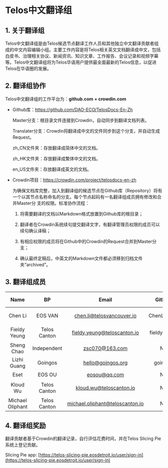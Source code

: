 # Telos中文翻译组

## 1. 关于翻译组
Telos中文翻译组是由Telos候选节点翻译工作人员和其他独立中文翻译贡献者组成的中文内容编辑小组。主要工作内容是将Telos相关英文文档翻译成中文，包括白皮书、治理相关协议、新闻资讯、知识文章、工作报告、会议记录和视频字幕等。Telos中文翻译组将为Telos华语用户提供最全面最新的Telos信息，以促进Telos在华语圈的发展。

## 2. 翻译组协作
Telos中文翻译组的工作平台为：**github.com + crowdin.com**

- Github库：https://github.com/DAO-ECO/TelosDocs-En-Zh

  Master分支：根目录文件连接到Crowdin，自动同步到翻译文档列表。

  Translater分支：Crowdin将翻译成中文的文件同步到这个分支，并自动生成Request。

  zh_CN文件夹：存放翻译成简体中文的文档。

  zh_HK文件夹：存放翻译成繁体中文的文档。

  en_US文件夹：存放翻译成英文的文档。

- Crowdin项目：https://crowdin.com/project/telosdocs-en-zh

  为确保文档库完整，加入到翻译组的候选节点在Github库（Repository）将有一个以其节点名称命名的分支。每个节点起码有一名翻译组成员拥有修改和合并Master分  支的权限。标准协作流程：

  1. 将需要翻译的文档以Markdown格式放置到Github库的根目录；

  2. 翻译者在Crowdin系统续句提交翻译文字，有翻译管理员权限的成员可以续句确认译稿；

  3. 有相应权限的成员将在Github中的Crowdin的Request合并到Master分支；

  4. 确认最终定稿后，中英文的Markdown文件都必须移到归档文件夹“archived”。

## 3. 翻译组成员

|       Name       |   BP   |              Email               | Github  |    Self-assessment    |   Language    |
| :--------------: | :----------: | :-----------------------------: | :---------: | :--------: | :-------: |
|     Chen Li      |   EOS VAN    |    chen.li@telosvancouver.io    | ChenLi0830  |            | 中文/English |
|   Fieldy Yeung   | Telos Canton |   fieldy.yeung@teloscanton.io   | fieldyyeung | Journeyman | 中文/English |
|    Sheng Chao    | Independent  |         zsc070@163.com          |     No      |   Junior   |   中文    |
|   Lizhi Guang    |   Goingos    |        hello@goingos.org        |   goingos   |   Junior   |   中文    |
|       Eset       |    EOS OU    |          eosou@qq.com           |     No      |   Junior   |   中文    |
| Kloud Wu | Telos Canton | kloud.wu@teloscanton.io |     No      |   Journeyman   |  中文/English  |
| Michael Oliphant | Telos Canton | michael.oliphant@teloscanton.io |     No      |   Senior   |  English  |

## 4. 翻译组奖励

翻译贡献者基于Crowdin的翻译记录，自行评估花费时间，并在Telos Slicing Pie系统上登记贡献。

Slicing Pie app: [https://telos-slicing-pie.eosdetroit.io/user/sign-in](https://telos-slicing-pie.eosdetroit.io/user/sign-in)
